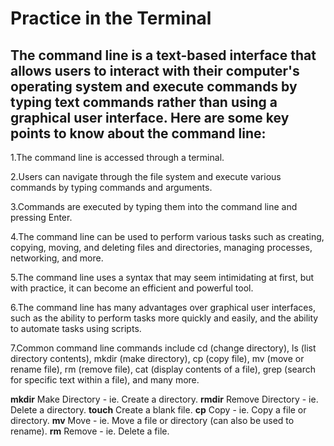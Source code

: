 # Practice in the Terminal

## The command line is a text-based interface that allows users to interact with their computer's operating system and execute commands by typing text commands rather than using a graphical user interface. Here are some key points to know about the command line:

1.The command line is accessed through a terminal.

2.Users can navigate through the file system and execute various commands by typing commands and arguments.

3.Commands are executed by typing them into the command line and pressing Enter.

4.The command line can be used to perform various tasks such as creating, copying, moving, and deleting files and directories, managing processes, networking, and more.

5.The command line uses a syntax that may seem intimidating at first, but with practice, it can become an efficient and powerful tool.

6.The command line has many advantages over graphical user interfaces, such as the ability to perform tasks more quickly and easily, and the ability to automate tasks using scripts.

7.Common command line commands include cd (change directory), ls (list directory contents), mkdir (make directory), cp (copy file), mv (move or rename file), rm (remove file), cat (display contents of a file), grep (search for specific text within a file), and many more.


**mkdir**
Make Directory - ie. Create a directory.
**rmdir**
Remove Directory - ie. Delete a directory.
**touch**
Create a blank file.
**cp**
Copy - ie. Copy a file or directory.
**mv**
Move - ie. Move a file or directory (can also be used to rename).
**rm**
Remove - ie. Delete a file.
